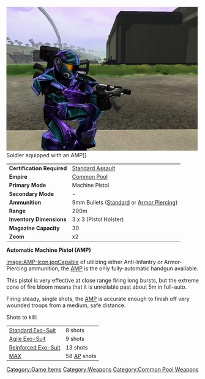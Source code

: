 ![](images/PSScreenShot0292.jpg "fig:PSScreenShot0292.jpg") Soldier equipped
with an AMP\]\]

|                            |                                                                                                     |
| -------------------------- | --------------------------------------------------------------------------------------------------- |
| **Certification Required** | [Standard Assault](Standard_Assault.md "wikilink")                                                  |
| **Empire**                 | [Common Pool](Common_Pool.md "wikilink")                                                            |
| **Primary Mode**           | Machine Pistol                                                                                      |
| **Secondary Mode**         | \-                                                                                                  |
| **Ammunition**             | 9mm Bullets ([Standard](9mm_Bullet.md "wikilink") or [Armor Piercing](AP_9mm_Bullet.md "wikilink")) |
| **Range**                  | 200m                                                                                                |
| **Inventory Dimensions**   | 3 x 3 (Pistol Holster)                                                                              |
| **Magazine Capacity**      | 30                                                                                                  |
| **Zoom**                   | x2                                                                                                  |

**Automatic Machine Pistol (AMP)**

[image:AMP-Icon.jpgCapable](image:AMP.$1.md.jpg "wikilink") of utilizing
either Anti-Infantry or Armor-Piercing ammunition, the
[AMP](Automatic_Machine_Pistol.md "wikilink") is the only fully-automatic
handgun available.

This pistol is very effective at close range firing long bursts, but the
extreme cone of fire bloom means that it is unreliable past about 5m in
full-auto.

Firing steady, single shots, the
[AMP](Automatic_Machine_Pistol.md "wikilink") is accurate enough to finish
off very wounded troops from a medium, safe distance.

Shots to kill:

|                                                        |                                             |
| ------------------------------------------------------ | ------------------------------------------- |
| [Standard Exo-Suit](Standard_Exo.$1.md "wikilink")     | 8 shots                                     |
| [Agile Exo-Suit](Agile_Exo.$1.md "wikilink")           | 9 shots                                     |
| [Reinforced Exo-Suit](Reinforced_Exo.$1.md "wikilink") | 13 shots                                    |
| [MAX](MAX.md "wikilink")                               | 58 [AP](Armor_Piercing.md "wikilink") shots |

[Category:Game Items](Category:Game_Items.md "wikilink")
[Category:Weapons](Category:Weapons.md "wikilink") [Category:Common Pool
Weapons](Category:Common_Pool_Weapons.md "wikilink")
